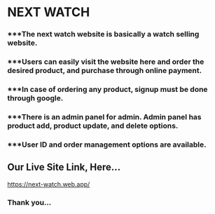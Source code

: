 # NEXT WATCH

### \*\*\*The next watch website is basically a watch selling website.

### \*\*\*Users can easily visit the website here and order the desired product, and purchase through online payment.

### \*\*\*In case of ordering any product, signup must be done through google.

### \*\*\*There is an admin panel for admin. Admin panel has product add, product update, and delete options.

### \*\*\*User ID and order management options are available.

## Our Live Site Link, Here...

https://next-watch.web.app/

### Thank you...

